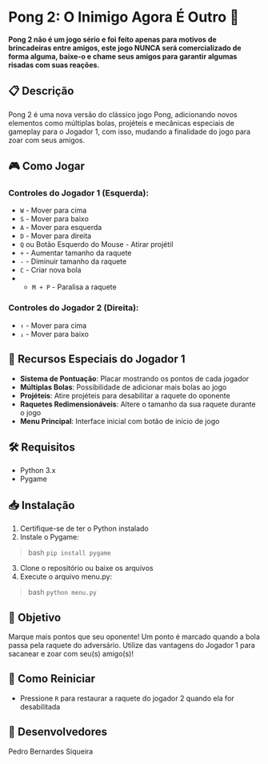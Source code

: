 # Pong 2: O Inimigo Agora É Outro 🏓

**Pong 2 não é um jogo sério e foi feito apenas para motivos de brincadeiras entre amigos, este jogo NUNCA será comercializado de forma alguma, baixe-o e chame seus amigos para garantir algumas risadas com suas reações.**

## 📋 Descrição

Pong 2 é uma nova versão do clássico jogo Pong, adicionando novos elementos como múltiplas bolas, projéteis e mecânicas especiais de gameplay para o Jogador 1, com isso, mudando a finalidade do jogo para zoar com seus amigos.

## 🎮 Como Jogar

### Controles do Jogador 1 (Esquerda):
- `W` - Mover para cima
- `S` - Mover para baixo
- `A` - Mover para esquerda
- `D` - Mover para direita
- `Q` ou Botão Esquerdo do Mouse - Atirar projétil
- `+` - Aumentar tamanho da raquete
- `-` - Diminuir tamanho da raquete
- `C` - Criar nova bola
- - `M + P` - Paralisa a raquete

### Controles do Jogador 2 (Direita):
- `↑` - Mover para cima
- `↓` - Mover para baixo

## 🌟 Recursos Especiais do Jogador 1

- **Sistema de Pontuação**: Placar mostrando os pontos de cada jogador
- **Múltiplas Bolas**: Possibilidade de adicionar mais bolas ao jogo
- **Projéteis**: Atire projéteis para desabilitar a raquete do oponente
- **Raquetes Redimensionáveis**: Altere o tamanho da sua raquete durante o jogo
- **Menu Principal**: Interface inicial com botão de início de jogo

## 🛠️ Requisitos

- Python 3.x
- Pygame

## 📥 Instalação

1. Certifique-se de ter o Python instalado
2. Instale o Pygame:
   
> bash
`pip install pygame`


3. Clone o repositório ou baixe os arquivos
4. Execute o arquivo menu.py:

> bash
`python menu.py`

## 🎯 Objetivo

Marque mais pontos que seu oponente! Um ponto é marcado quando a bola passa pela raquete do adversário. Utilize das vantagens do Jogador 1 para sacanear e zoar com seu(s) amigo(s)!

## 🔄 Como Reiniciar

- Pressione `R` para restaurar a raquete do jogador 2 quando ela for desabilitada

## 👥 Desenvolvedores

Pedro Bernardes Siqueira
